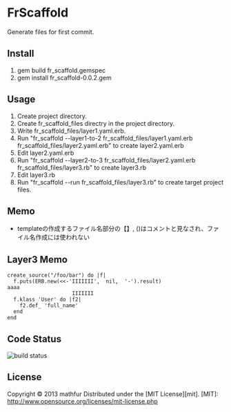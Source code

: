 FrScaffold
==================
Generate files for first commit.

Install
-------
 1. gem build fr_scaffold.gemspec
 2. gem install fr_scaffold-0.0.2.gem

Usage
-----
 1. Create project directory.
 2. Create fr_scaffold_files directry in the project directory.
 3. Write fr_scaffold_files/layer1.yaml.erb.
 4. Run "fr_scaffold --layer1-to-2 fr_scaffold_files/layer1.yaml.erb fr_scaffold_files/layer2.yaml.erb" to create layer2.yaml.erb
 5. Edit layer2.yaml.erb
 6. Run "fr_scaffold --layer2-to-3 fr_scaffold_files/layer2.yaml.erb fr_scaffold_files/layer3.rb" to create layer3.rb
 7. Edit layer3.rb
 8. Run "fr_scaffold --run fr_scaffold_files/layer3.rb" to create target project files.

Memo
----
* templateの作成するファイル名部分の【】, ()はコメントと見なされ、ファイル名作成には使われない

Layer3 Memo
-----------
```
create_source("/foo/bar") do |f|
  f.puts(ERB.new(<<-'IIIIIII',  nil,  '-').result)
aaaa
                     IIIIIII
  f.klass 'User' do |f2|
    f2.def_ 'full_name'
  end
end
```

Code Status
------------------
![build status](https://travis-ci.org/mathfur/fr_scaffold.png)

License
-------
Copyright &copy; 2013 mathfur
Distributed under the [MIT License][mit].
[MIT]: http://www.opensource.org/licenses/mit-license.php
